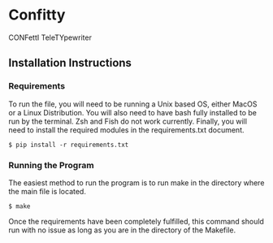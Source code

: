 # Confitty
CONFettI TeleTYpewriter

## Installation Instructions
### Requirements
To run the file, you will need to be running a Unix based OS, either MacOS or a Linux Distribution.
You will also need to have bash fully installed to be run by the terminal. Zsh and Fish do not work currently.
Finally, you will need to install the required modules in the requirements.txt document.
```
$ pip install -r requirements.txt
```

### Running the Program
The easiest method to run the program is to run make in the directory where the main file is located. 
```
$ make
```
Once the requirements have been completely fulfilled, this command should run with no issue as long as you are in the directory of the Makefile.